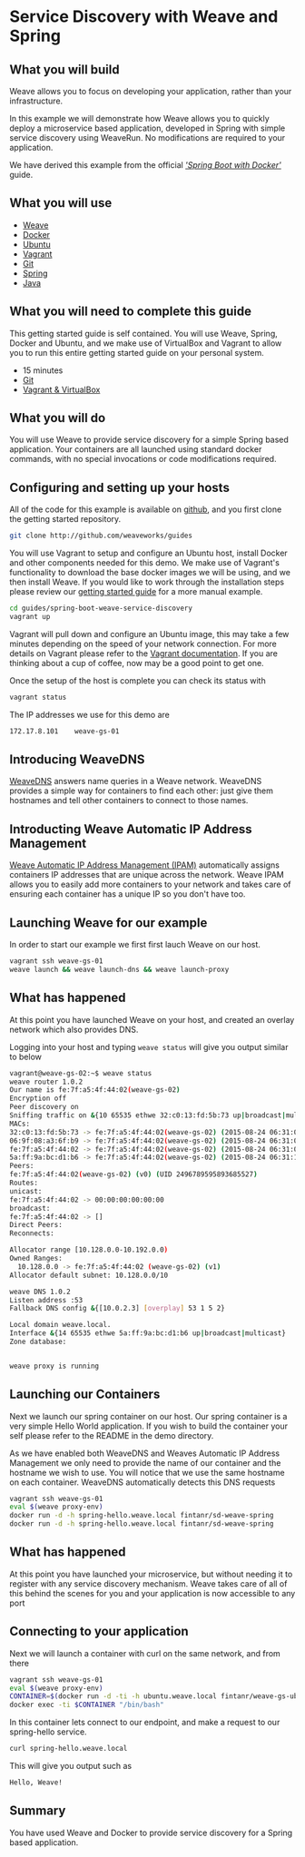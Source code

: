 # Service Discovery with Weave and Spring #

## What you will build ##

Weave allows you to focus on developing your application, rather than your infrastructure.

In this example we will demonstrate how Weave allows you to quickly deploy a microservice
based application, developed in Spring with simple service discovery using WeaveRun. No modifications 
are required to your application. 

We have derived this example from the official [_'Spring Boot with Docker'_](https://spring.io/guides/gs/spring-boot-docker/) guide.

## What you will use ##

* [Weave](http://weave.works)
* [Docker](http://docker.com)
* [Ubuntu](http://ubuntu.com)
* [Vagrant](http://vagrantup.com)
* [Git](http://git-scm.com/downloads)
* [Spring](http://spring.io)
* [Java](http://openjdk.java.net/)

## What you will need to complete this guide ##

This getting started guide is self contained. You will use Weave, Spring, Docker and Ubuntu, and we make use 
of VirtualBox and Vagrant to allow you to run this entire getting started guide on your personal system.

* 15 minutes
* [Git](http://git-scm.com/downloads)
* [Vagrant & VirtualBox](http://weave.works/guides/about/vagrant.html)

## What you will do ##

You will use Weave to provide service discovery for a simple Spring based application. Your containers
are all launched using standard docker commands, with no special invocations or code modifications required.

## Configuring and setting up your hosts ## 

All of the code for this example is available on [github](http://github.com/weaveworks/buides), and you first clone the getting started repository.

```bash
git clone http://github.com/weaveworks/guides
```

You will use Vagrant to setup and configure an Ubuntu host, install Docker and other components needed for this demo. We make use of Vagrant's functionality to download the base docker images we will be using, and we then install Weave. If you would like to work through the installation steps please review our [getting started guide](https://github.com/fintanr/weave-gs/blob/master/ubuntu-simple/README.md) for a more manual example.

```bash
cd guides/spring-boot-weave-service-discovery
vagrant up
```

Vagrant will pull down and configure an Ubuntu image, this may take a few minutes depending on the speed of your network connection. For more details on Vagrant please refer to the [Vagrant documentation](http://vagrantup.com). If you are thinking about a cup of coffee, now may be a good point to get one.

Once the setup of the host is complete you can check its status with

```bash
vagrant status
```

The IP addresses we use for this demo are

```bash
172.17.8.101    weave-gs-01
```

## Introducing WeaveDNS ##

[WeaveDNS](http://docs.weave.works/weave/latest_release/weavedns.html) answers name queries in a Weave network. WeaveDNS provides a simple way for containers to find each other: just give them hostnames and tell other containers to connect to those names. 

## Introducting Weave Automatic IP Address Management ##

[Weave Automatic IP Address Management (IPAM)](http://docs.weave.works/weave/latest_release/ipam.html) automatically assigns containers IP addresses that are unique across the network. Weave IPAM allows you to easily add more containers to your network and takes care of ensuring each container has a unique IP so you don't have too.  

## Launching Weave for our example ##

In order to start our example we first first lauch Weave on our host. 

```bash
vagrant ssh weave-gs-01 
weave launch && weave launch-dns && weave launch-proxy
```

## What has happened ##

At this point you have launched Weave on your host, and created an overlay network which also provides DNS.

Logging into your host and typing `weave status` will give you output similar to below

```bash
vagrant@weave-gs-02:~$ weave status
weave router 1.0.2
Our name is fe:7f:a5:4f:44:02(weave-gs-02)
Encryption off
Peer discovery on
Sniffing traffic on &{10 65535 ethwe 32:c0:13:fd:5b:73 up|broadcast|multicast}
MACs:
32:c0:13:fd:5b:73 -> fe:7f:a5:4f:44:02(weave-gs-02) (2015-08-24 06:31:05.381168359 +0000 UTC)
06:9f:08:a3:6f:b9 -> fe:7f:a5:4f:44:02(weave-gs-02) (2015-08-24 06:31:05.771771126 +0000 UTC)
fe:7f:a5:4f:44:02 -> fe:7f:a5:4f:44:02(weave-gs-02) (2015-08-24 06:31:06.366766554 +0000 UTC)
5a:ff:9a:bc:d1:b6 -> fe:7f:a5:4f:44:02(weave-gs-02) (2015-08-24 06:31:17.09406896 +0000 UTC)
Peers:
fe:7f:a5:4f:44:02(weave-gs-02) (v0) (UID 2496789595893685527)
Routes:
unicast:
fe:7f:a5:4f:44:02 -> 00:00:00:00:00:00
broadcast:
fe:7f:a5:4f:44:02 -> []
Direct Peers:
Reconnects:

Allocator range [10.128.0.0-10.192.0.0)
Owned Ranges:
  10.128.0.0 -> fe:7f:a5:4f:44:02 (weave-gs-02) (v1)
Allocator default subnet: 10.128.0.0/10

weave DNS 1.0.2
Listen address :53
Fallback DNS config &{[10.0.2.3] [overplay] 53 1 5 2}

Local domain weave.local.
Interface &{14 65535 ethwe 5a:ff:9a:bc:d1:b6 up|broadcast|multicast}
Zone database:


weave proxy is running
```

## Launching our Containers ##

Next we launch our spring container on our host. Our spring container is a very simple Hello World
application. If you wish to build the container your self please refer to the README in the demo 
directory. 

As we have enabled both WeaveDNS and Weaves Automatic IP Address Management we only need to provide
the name of our container and the hostname we wish to use. You will notice that we use the same
hostname on each container. WeaveDNS automatically detects this DNS requests

```bash
vagrant ssh weave-gs-01
eval $(weave proxy-env)
docker run -d -h spring-hello.weave.local fintanr/sd-weave-spring 
docker run -d -h spring-hello.weave.local fintanr/sd-weave-spring 
```

## What has happened ##

At this point you have launched your microservice, but without needing it to register
with any service discovery mechanism. Weave takes care of all of this behind the scenes for you
and your application is now accessible to any port 

## Connecting to your application ##

Next we will launch a container with curl on the same network, and from there

```bash
vagrant ssh weave-gs-01
eval $(weave proxy-env)
CONTAINER=$(docker run -d -ti -h ubuntu.weave.local fintanr/weave-gs-ubuntu-curl)
docker exec -ti $CONTAINER "/bin/bash"
``` 

In this container lets connect to our endpoint, and make a request to our spring-hello service.

```bash
curl spring-hello.weave.local
```

This will give you output such as

```bash
Hello, Weave!
```

## Summary ##

You have used Weave and Docker to provide service discovery for a Spring based application.
